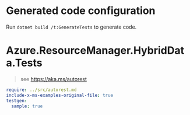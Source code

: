 # Generated code configuration

Run `dotnet build /t:GenerateTests` to generate code.

# Azure.ResourceManager.HybridData.Tests

> see https://aka.ms/autorest
``` yaml
require: ../src/autorest.md
include-x-ms-examples-original-file: true
testgen:
  sample: true
```